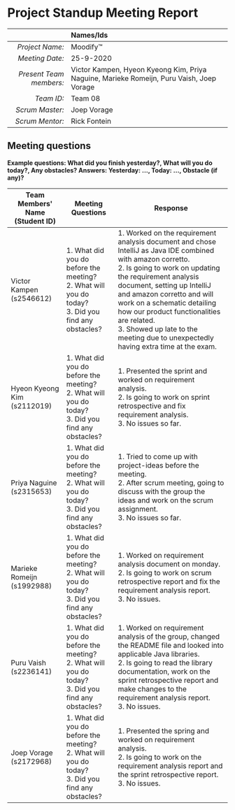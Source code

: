 # Project Standup Meeting Report

|                          | **Names/Ids**  |
|-------------------------:|:---------------|
| *Project Name:*          |  Moodify™              |
| *Meeting Date:*          |  25-9-2020              |
| *Present Team members:*  |  Victor Kampen, Hyeon Kyeong Kim, Priya Naguine, Marieke Romeijn, Puru Vaish, Joep Vorage               |
| *Team ID:*               |  Team 08              |
| *Scrum  Master:*         |  Joep Vorage              |
| *Scrum  Mentor:*         |  Rick Fontein                |
 
## Meeting questions

**Example questions: What did you finish yesterday?, What will you do today?, Any obstacles?   Answers: Yesterday: ..., Today: ..., Obstacle (if any)?**

| **Team Members' Name (Student ID)** | **Meeting Questions** | **Response**  |
|-------------------------------------|-----------------------|---------------|
| Victor Kampen      (s2546612)                 | 1. What did you do before the meeting? <br> 2. What will you do today? <br> 3. Did you find any obstacles? | 1. Worked on the requirement analysis document and chose IntelliJ as Java IDE combined with amazon corretto. <br> 2. Is going to work on updating the requirement analysis document, setting up IntelliJ and amazon corretto and will work on a schematic detailing how our product functionalities are related. <br> 3. Showed up late to the meeting due to unexpectedly having extra time at the exam.              |
| Hyeon Kyeong Kim   (s2112019)                 | 1. What did you do before the meeting? <br> 2. What will you do today? <br> 3. Did you find any obstacles?| 1. Presented the sprint and worked on requirement analysis. <br> 2. Is going to work on sprint retrospective and fix requirement analysis. <br> 3. No issues so far.              |
| Priya Naguine      (s2315653)                 | 1. What did you do before the meeting? <br> 2. What will you do today? <br> 3. Did you find any obstacles?| 1. Tried to come up with project-ideas before the meeting. <br> 2. After scrum meeting, going to discuss with the group the ideas and work on the scrum assignment. <br> 3. No issues so far.             |
| Marieke Romeijn    (s1992988)                 | 1. What did you do before the meeting? <br> 2. What will you do today? <br> 3. Did you find any obstacles?| 1. Worked on requirement analysis document on monday. <br> 2. Is going to work on scrum retrospective report and fix the requirement analysis report. <br> 3. No issues.              |
| Puru Vaish         (s2236141)                 | 1. What did you do before the meeting? <br> 2. What will you do today? <br> 3. Did you find any obstacles?| 1. Worked on requirement analysis of the group, changed the README file and looked into applicable Java libraries. <br> 2. Is going to read the library documentation, work on the sprint retrospective report and make changes to the requirement analysis report. <br> 3. No issues.              |
| Joep Vorage        (s2172968)                 | 1. What did you do before the meeting? <br> 2. What will you do today? <br> 3. Did you find any obstacles?| 1. Presented the spring and worked on requirement analysis. <br> 2. Is going to work on the requirement analysis report and the sprint retrospective report. <br> 3. No issues.           |
